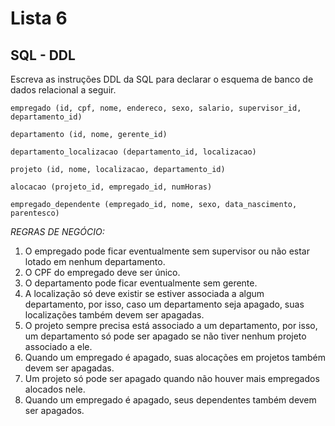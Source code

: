 # Lista 6

## SQL - DDL

Escreva as instruções DDL da SQL para declarar o esquema de banco de dados relacional a seguir.

`empregado (id, cpf, nome, endereco, sexo, salario, supervisor_id, departamento_id)`

`departamento (id, nome, gerente_id) `

`departamento_localizacao (departamento_id, localizacao)`

`projeto (id, nome, localizacao, departamento_id)`

`alocacao (projeto_id, empregado_id, numHoras)`

`empregado_dependente (empregado_id, nome, sexo, data_nascimento, parentesco)`

*REGRAS DE NEGÓCIO:*
1. O empregado pode ficar eventualmente sem supervisor ou não estar lotado em nenhum departamento.
1. O CPF do empregado deve ser único.
1. O departamento pode ficar eventualmente sem gerente.
1. A localização só deve existir se estiver associada a algum departamento, por isso, caso um departamento seja apagado, suas localizações também devem ser apagadas.
1. O projeto sempre precisa está associado a um departamento, por isso, um departamento só pode ser apagado se não tiver nenhum projeto associado a ele.
1. Quando um empregado é apagado, suas alocações em projetos também devem ser apagadas.
1. Um projeto só pode ser apagado quando não houver mais empregados alocados nele.
1. Quando um empregado é apagado, seus dependentes também devem ser apagados.
